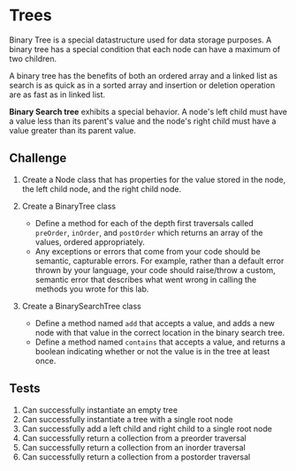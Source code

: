 # Trees

Binary Tree is a special datastructure used for data storage purposes. A binary tree has a special condition that each node can have a maximum of two children.  

A binary tree has the benefits of both an ordered array and a linked list as search is as quick as in a sorted array and insertion or deletion operation are as fast as in linked list.

**Binary Search tree** exhibits a special behavior. A node's left child must have a value less than its parent's value and the node's right child must have a value greater than its parent value.

## Challenge

1. Create a Node class that has properties for the value stored in the node, the left child node, and the right child node.
2. Create a BinaryTree class
    - Define a method for each of the depth first traversals called `preOrder`, `inOrder`, and `postOrder` which returns an array of the values, ordered appropriately.
    - Any exceptions or errors that come from your code should be semantic, capturable errors. For example, rather than a default error thrown by your language, your code should raise/throw a custom, semantic error that describes what went wrong in calling the methods you wrote for this lab.

3. Create a BinarySearchTree class
    - Define a method named `add` that accepts a value, and adds a new node with that value in the correct location in the binary search tree.
    - Define a method named `contains` that accepts a value, and returns a boolean indicating whether or not the value is in the tree at least once.

## Tests

1. Can successfully instantiate an empty tree
2. Can successfully instantiate a tree with a single root node
3. Can successfully add a left child and right child to a single root node
4. Can successfully return a collection from a preorder traversal
5. Can successfully return a collection from an inorder traversal
6. Can successfully return a collection from a postorder traversal